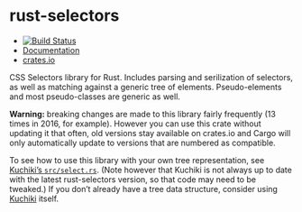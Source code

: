rust-selectors
==============

* [![Build Status](https://travis-ci.com/servo/rust-selectors.svg?branch=master)](
  https://travis-ci.com/servo/rust-selectors)
* [Documentation](https://docs.rs/selectors/)
* [crates.io](https://crates.io/crates/selectors)

CSS Selectors library for Rust.
Includes parsing and serilization of selectors,
as well as matching against a generic tree of elements.
Pseudo-elements and most pseudo-classes are generic as well.

**Warning:** breaking changes are made to this library fairly frequently
(13 times in 2016, for example).
However you can use this crate without updating it that often,
old versions stay available on crates.io and Cargo will only automatically update
to versions that are numbered as compatible.

To see how to use this library with your own tree representation,
see [Kuchiki’s `src/select.rs`](https://github.com/kuchiki-rs/kuchiki/blob/master/src/select.rs).
(Note however that Kuchiki is not always up to date with the latest rust-selectors version,
so that code may need to be tweaked.)
If you don’t already have a tree data structure,
consider using [Kuchiki](https://github.com/kuchiki-rs/kuchiki) itself.
